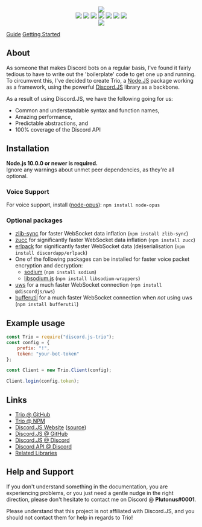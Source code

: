 <div align="center">
    <br />
    <p>
        <img src="https://i.vgy.me/VhjllM.png">
        <br />
        <img src="https://img.shields.io/github/issues/PlutonusDev/Trio.svg">
        <img src="https://img.shields.io/github/stars/PlutonusDev/Trio.svg">
        <img src="https://img.shields.io/npm/dw/discord.js-trio.svg">
        <img src="https://img.shields.io/npm/l/discord.js-trio.svg">
        <img src="https://img.shields.io/github/last-commit/PlutonusDev/Trio.svg">
        <img src="https://app.codacy.com/project/badge/Grade/00640d1ab0b94a75a2f2994115e43f60">
        <img src="https://david-dm.org/PlutonusDev/Trio.svg">
        <br />
        <a href="https://nodei.co/npm/discord.js-trio/"><img src="https://nodei.co/npm/discord.js-trio.png?compact=true"></a>
    </p>
</div>

[Guide](https://plutonusdev.github.io/Trio/#/guide)
[Getting Started](https://plutonusdev.github.io/Trio/#/)

## About
As someone that makes Discord bots on a regular basis, I've found it fairly tedious to have to write out the 'boilerplate' code to get one up and running.
To circumvent this, I've decided to create Trio, a [Node.JS](https://nodejs.org) package working as a framework, using the powerful [Discord.JS](https://github.com/discordjs/discord.js) library as a backbone.

As a result of using Discord.JS, we have the following going for us:
- Common and understandable syntax and function names,
- Amazing performance,
- Predictable abstractions, and
- 100% coverage of the Discord API

## Installation
**Node.js 10.0.0 or newer is required.**  
Ignore any warnings about unmet peer dependencies, as they're all optional.

### Voice Support
For voice support, install ([node-opus](https://www.npmjs.com/package/node-opus)): `npm install node-opus`

### Optional packages
- [zlib-sync](https://www.npmjs.com/package/zlib-sync) for faster WebSocket data inflation (`npm install zlib-sync`)
- [zucc](https://www.npmjs.com/package/zucc) for significantly faster WebSocket data inflation (`npm install zucc`)
- [erlpack](https://github.com/discordapp/erlpack) for significantly faster WebSocket data (de)serialisation (`npm install discordapp/erlpack`)
- One of the following packages can be installed for faster voice packet encryption and decryption:
    - [sodium](https://www.npmjs.com/package/sodium) (`npm install sodium`)
    - [libsodium.js](https://www.npmjs.com/package/libsodium-wrappers) (`npm install libsodium-wrappers`)
- [uws](https://www.npmjs.com/package/@discordjs/uws) for a much faster WebSocket connection (`npm install @discordjs/uws`)
- [bufferutil](https://www.npmjs.com/package/bufferutil) for a much faster WebSocket connection when *not* using uws (`npm install bufferutil`)

## Example usage
```js
const Trio = require("discord.js-trio");
const config = {
    prefix: "!",
    token: "your-bot-token"
};

const Client = new Trio.Client(config);

Client.login(config.token);
```

## Links
* [Trio @ GitHub](https://github.com/PlutonusDev/Trio)
* [Trio @ NPM](https://www.npmjs.com/package/discord.js-trio)
* [Discord.JS Website](https://discord.js.org/) ([source](https://github.com/discordjs/website))
* [Discord.JS @ GitHub](https://github.com/discordjs/discord.js)
* [Discord.JS @ Discord](https://discord.gg/bRCvFy9)
* [Discord API @ Discord](https://discord.gg/discord-api)
* [Related Libraries](https://discordapi.com/unofficial/libs.html)

## Help and Support
If you don't understand something in the documentation, you are experiencing problems, or you just need a gentle
nudge in the right direction, please don't hesitate to contact me on Discord @ **Plutonus#0001**.

Please understand that this project is not affiliated with Discord.JS, and you should not contact them for help in regards to Trio!
